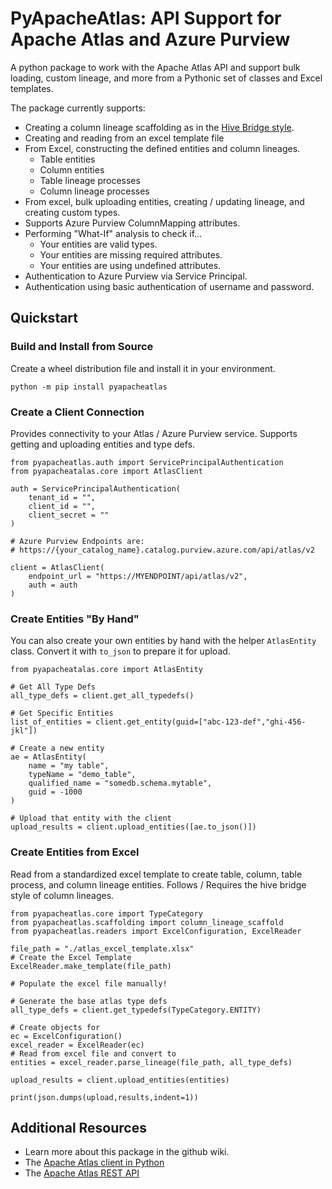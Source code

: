 # PyApacheAtlas: API Support for Apache Atlas and Azure Purview

A python package to work with the Apache Atlas API and support bulk loading, custom lineage, and more from a Pythonic set of classes and Excel templates. 

The package currently supports:
* Creating a column lineage scaffolding as in the [Hive Bridge style](https://atlas.apache.org/0.8.3/Bridge-Hive.html).
* Creating and reading from an excel template file
* From Excel, constructing the defined entities and column lineages.
   * Table entities
   * Column entities
   * Table lineage processes
   * Column lineage processes
* From excel, bulk uploading entities, creating / updating lineage, and creating custom types.
* Supports Azure Purview ColumnMapping attributes.
* Performing "What-If" analysis to check if...
   * Your entities are valid types.
   * Your entities are missing required attributes.
   * Your entities are using undefined attributes.
* Authentication to Azure Purview via Service Principal.
* Authentication using basic authentication of username and password.

## Quickstart

### Build and Install from Source

Create a wheel distribution file and install it in your environment.

```
python -m pip install pyapacheatlas
```

### Create a Client Connection

Provides connectivity to your Atlas / Azure Purview service. 
Supports getting and uploading entities and type defs.

```
from pyapacheatlas.auth import ServicePrincipalAuthentication
from pyapacheatalas.core import AtlasClient

auth = ServicePrincipalAuthentication(
    tenant_id = "", 
    client_id = "", 
    client_secret = ""
)

# Azure Purview Endpoints are:
# https://{your_catalog_name}.catalog.purview.azure.com/api/atlas/v2

client = AtlasClient(
    endpoint_url = "https://MYENDPOINT/api/atlas/v2",
    auth = auth
)
```

### Create Entities "By Hand"

You can also create your own entities by hand with the helper `AtlasEntity` class.  Convert it with `to_json` to prepare it for upload.

```
from pyapacheatalas.core import AtlasEntity

# Get All Type Defs
all_type_defs = client.get_all_typedefs()

# Get Specific Entities
list_of_entities = client.get_entity(guid=["abc-123-def","ghi-456-jkl"])

# Create a new entity
ae = AtlasEntity(
    name = "my table", 
    typeName = "demo_table", 
    qualified_name = "somedb.schema.mytable",
    guid = -1000
)

# Upload that entity with the client
upload_results = client.upload_entities([ae.to_json()])
```

### Create Entities from Excel

Read from a standardized excel template to create table, column, table process, and column lineage entities.  Follows / Requires the hive bridge style of column lineages.

```
from pyapacheatlas.core import TypeCategory
from pyapacheatlas.scaffolding import column_lineage_scaffold
from pyapacheatlas.readers import ExcelConfiguration, ExcelReader

file_path = "./atlas_excel_template.xlsx"
# Create the Excel Template
ExcelReader.make_template(file_path)

# Populate the excel file manually!

# Generate the base atlas type defs
all_type_defs = client.get_typedefs(TypeCategory.ENTITY)

# Create objects for 
ec = ExcelConfiguration()
excel_reader = ExcelReader(ec)
# Read from excel file and convert to 
entities = excel_reader.parse_lineage(file_path, all_type_defs)

upload_results = client.upload_entities(entities)

print(json.dumps(upload,results,indent=1))
```

## Additional Resources

* Learn more about this package in the github wiki.
* The [Apache Atlas client in Python](https://pypi.org/project/pyatlasclient/)
* The [Apache Atlas REST API](http://atlas.apache.org/api/v2/)
